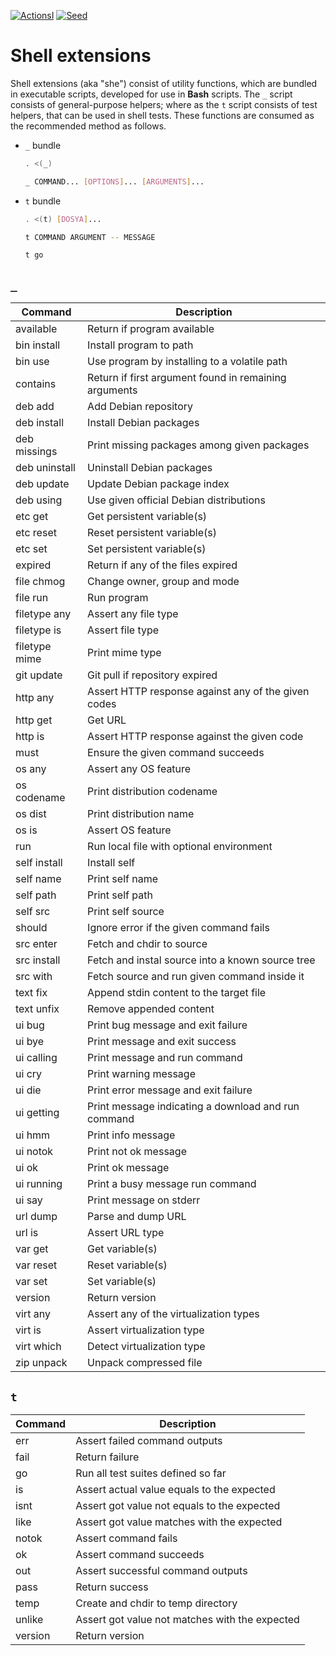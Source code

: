 <!-- markdownlint-disable MD041 -->
[![ActionsI](https://github.com/omu/she/workflows/build/badge.svg)](https://github.com/omu/she/actions "Github actions")
[![Seed](https://omu.sh/assets/badge/seed.svg)](https://omu.sh "Seed project")
<!-- markdownlint-enable MD041 -->

Shell extensions
================

Shell extensions (aka "she") consist of utility functions, which are bundled in executable scripts, developed for use in
**Bash** scripts.  The `_` script consists of general-purpose helpers; where as the `t` script consists of test helpers,
that can be used in shell tests.  These functions are consumed as the recommended method as follows.

- `_` bundle

  ```sh
  . <(_)

  _ COMMAND... [OPTIONS]... [ARGUMENTS]...
  ```

- `t` bundle

  ```sh
  . <(t) [DOSYA]...

  t COMMAND ARGUMENT -- MESSAGE

  t go
  ```

`_`
---

<!-- _ begin -->
| Command       | Description                                           |
| ------------- | ----------------------------------------------------- |
| available     | Return if program available                           |
| bin install   | Install program to path                               |
| bin use       | Use program by installing to a volatile path          |
| contains      | Return if first argument found in remaining arguments |
| deb add       | Add Debian repository                                 |
| deb install   | Install Debian packages                               |
| deb missings  | Print missing packages among given packages           |
| deb uninstall | Uninstall Debian packages                             |
| deb update    | Update Debian package index                           |
| deb using     | Use given official Debian distributions               |
| etc get       | Get persistent variable(s)                            |
| etc reset     | Reset persistent variable(s)                          |
| etc set       | Set persistent variable(s)                            |
| expired       | Return if any of the files expired                    |
| file chmog    | Change owner, group and mode                          |
| file run      | Run program                                           |
| filetype any  | Assert any file type                                  |
| filetype is   | Assert file type                                      |
| filetype mime | Print mime type                                       |
| git update    | Git pull if repository expired                        |
| http any      | Assert HTTP response against any of the given codes   |
| http get      | Get URL                                               |
| http is       | Assert HTTP response against the given code           |
| must          | Ensure the given command succeeds                     |
| os any        | Assert any OS feature                                 |
| os codename   | Print distribution codename                           |
| os dist       | Print distribution name                               |
| os is         | Assert OS feature                                     |
| run           | Run local file with optional environment              |
| self install  | Install self                                          |
| self name     | Print self name                                       |
| self path     | Print self path                                       |
| self src      | Print self source                                     |
| should        | Ignore error if the given command fails               |
| src enter     | Fetch and chdir to source                             |
| src install   | Fetch and instal source into a known source tree      |
| src with      | Fetch source and run given command inside it          |
| text fix      | Append stdin content to the target file               |
| text unfix    | Remove appended content                               |
| ui bug        | Print bug message and exit failure                    |
| ui bye        | Print message and exit success                        |
| ui calling    | Print message and run command                         |
| ui cry        | Print warning message                                 |
| ui die        | Print error message and exit failure                  |
| ui getting    | Print message indicating a download and run command   |
| ui hmm        | Print info message                                    |
| ui notok      | Print not ok message                                  |
| ui ok         | Print ok message                                      |
| ui running    | Print a busy message run command                      |
| ui say        | Print message on stderr                               |
| url dump      | Parse and dump URL                                    |
| url is        | Assert URL type                                       |
| var get       | Get variable(s)                                       |
| var reset     | Reset variable(s)                                     |
| var set       | Set variable(s)                                       |
| version       | Return version                                        |
| virt any      | Assert any of the virtualization types                |
| virt is       | Assert virtualization type                            |
| virt which    | Detect virtualization type                            |
| zip unpack    | Unpack compressed file                                |
<!-- _ end -->

`t`
---

<!-- t begin -->
| Command | Description                                    |
| ------- | ---------------------------------------------- |
| err     | Assert failed command outputs                  |
| fail    | Return failure                                 |
| go      | Run all test suites defined so far             |
| is      | Assert actual value equals to the expected     |
| isnt    | Assert got value not equals to the expected    |
| like    | Assert got value matches with the expected     |
| notok   | Assert command fails                           |
| ok      | Assert command succeeds                        |
| out     | Assert successful command outputs              |
| pass    | Return success                                 |
| temp    | Create and chdir to temp directory             |
| unlike  | Assert got value not matches with the expected |
| version | Return version                                 |
<!-- t end -->
